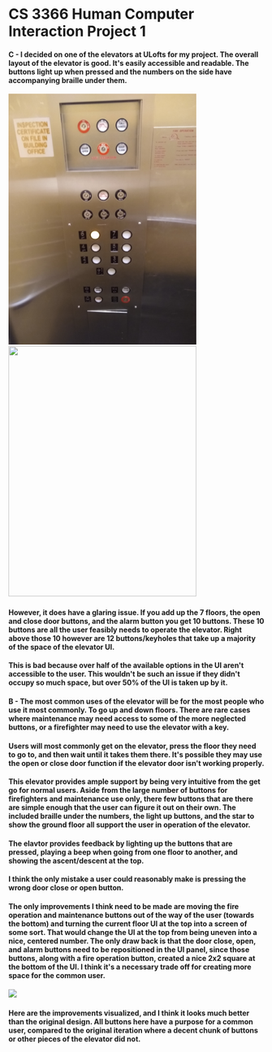 # CS 3366 Human Computer Interaction Project 1

#### C - I decided on one of the elevators at ULofts for my project. The overall layout of the elevator is good. It's easily accessible and readable. The buttons light up when pressed and the numbers on the side have accompanying braille under them.

<img src="elev1.jpg" width="370"> <img src="elev2.gif" width="370" height="493.5">

#### However, it does have a glaring issue. If you add up the 7 floors, the open and close door buttons, and the alarm button you get 10 buttons. These 10 buttons are all the user feasibly needs to operate the elevator. Right above those 10 however are 12 buttons/keyholes that take up a majority of the space of the elevator UI.
#### This is bad because over half of the available options in the UI aren't accessible to the user. This wouldn't be such an issue if they didn't occupy so much space, but over 50% of the UI is taken up by it.


#### B - The most common uses of the elevator will be for the most people who use it most commonly. To go up and down floors. There are rare cases where maintenance may need access to some of the more neglected buttons, or a firefighter may need to use the elevator with a key. 
#### Users will most commonly get on the elevator, press the floor they need to go to, and then wait until it takes them there. It's possible they may use the open or close door function if the elevator door isn't working properly. 
#### This elevator provides ample support by being very intuitive from the get go for normal users. Aside from the large number of buttons for firefighters and maintenance use only, there few buttons that are there are simple enough that the user can figure it out on their own. The included braille under the numbers, the light up buttons, and the star to show the ground floor all support the user in operation of the elevator.
#### The elavtor provides feedback by lighting up the buttons that are pressed, playing a beep when going from one floor to another, and showing the ascent/descent at the top.
#### I think the only mistake a user could reasonably make is pressing the wrong door close or open button.
#### The only improvements I think need to be made are moving the fire operation and maintenance buttons out of the way of the user (towards the bottom) and turning the current floor UI at the top into a screen of some sort. That would change the UI at the top from being uneven into a nice, centered number. The only draw back is that the door close, open, and alarm buttons need to be repositioned in the UI panel, since those buttons, along with a fire operation button, created a nice 2x2 square at the bottom of the UI. I think it's a necessary trade off for creating more space for the common user.

<img src="p1.matthew.moore.png" width="370">

#### Here are the improvements visualized, and I think it looks much better than the original design. All buttons here have a purpose for a common user, compared to the original iteration where a decent chunk of buttons or other pieces of the elevator did not.